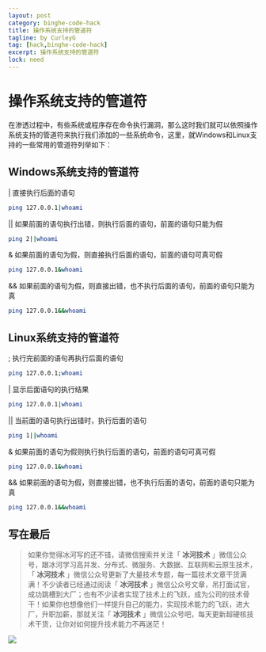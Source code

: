 ```yaml
---
layout: post
category: binghe-code-hack
title: 操作系统支持的管道符
tagline: by CurleyG
tag: [hack,binghe-code-hack]
excerpt: 操作系统支持的管道符
lock: need
---
```


# 操作系统支持的管道符

在渗透过程中，有些系统或程序存在命令执行漏洞，那么这时我们就可以依照操作系统支持的管道符来执行我们添加的一些系统命令，这里，就Windows和Linux支持的一些常用的管道符列举如下：

## Windows系统支持的管道符

| 直接执行后面的语句

```bash
ping 127.0.0.1|whoami
```

|| 如果前面的语句执行出错，则执行后面的语句，前面的语句只能为假

```bash
ping 2||whoami
```

& 如果前面的语句为假，则直接执行后面的语句，前面的语句可真可假

```bash
ping 127.0.0.1&whoami
```

&& 如果前面的语句为假，则直接出错，也不执行后面的语句，前面的语句只能为真

```bash
ping 127.0.0.1&&whoami
```

## Linux系统支持的管道符

; 执行完前面的语句再执行后面的语句

```bash
ping 127.0.0.1;whoami
```

| 显示后面语句的执行结果

```bash
ping 127.0.0.1|whoami
```

|| 当前面的语句执行出错时，执行后面的语句

```bash
ping 1||whoami
```

& 如果前面的语句为假则执行执行后面的语句，前面的语句可真可假

```bash
ping 127.0.0.1&whoami
```

&& 如果前面的语句为假，则直接出错，也不执行后面的语句，前面的语句只能为真

```bash
ping 127.0.0.1&&whoami
```


## 写在最后

> 如果你觉得冰河写的还不错，请微信搜索并关注「 **冰河技术** 」微信公众号，跟冰河学习高并发、分布式、微服务、大数据、互联网和云原生技术，「 **冰河技术** 」微信公众号更新了大量技术专题，每一篇技术文章干货满满！不少读者已经通过阅读「 **冰河技术** 」微信公众号文章，吊打面试官，成功跳槽到大厂；也有不少读者实现了技术上的飞跃，成为公司的技术骨干！如果你也想像他们一样提升自己的能力，实现技术能力的飞跃，进大厂，升职加薪，那就关注「 **冰河技术** 」微信公众号吧，每天更新超硬核技术干货，让你对如何提升技术能力不再迷茫！


![](https://img-blog.csdnimg.cn/20200906013715889.png)
